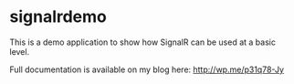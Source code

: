signalrdemo
===========

This is a demo application to show how SignalR can be used at a basic level. 

Full documentation is available on my blog here: http://wp.me/p31q78-Jy
